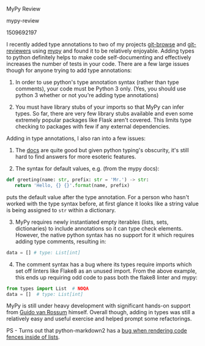 MyPy Review

mypy-review

1509692197

I recently added type annotations to two of my projects [git-browse](https://github.com/albertyw/git-browse)
and [git-reviewers](https://github.com/albertyw/git-reviewers) using
[mypy](https://github.com/python/mypy) and found it to
be relatively enjoyable.  Adding types to python definitely helps to make code
self-documenting and effectively increases the number of tests in your code.
There are a few large issues though for anyone trying to add type annotations:

1.  In order to use python's type annotation syntax (rather than type comments),
your code must be Python 3 only.  (Yes, you should use python 3 whether or not
you're adding type annotations)

2.  You must have library stubs of your imports so that MyPy can infer types.
So far, there are very few library stubs available and even some extremely
popular packages like Flask aren't covered.  This limits type checking to
packages with few if any external dependencies.


Adding in type annotations, I also ran into a few issues:


1.  The [docs](http://mypy.readthedocs.io/en/stable/index.html) are quite good
but given python typing's obscurity, it's still hard to find answers for more
esoteric features.

2.  The syntax for default values, e.g. (from the mypy docs):
```python
def greeting(name: str, prefix: str = 'Mr.') -> str:
   return 'Hello, {} {}'.format(name, prefix)
```
puts the default value after the type annotation.  For a person who hasn't
worked with the type syntax before, at first glance it looks like a string
value is being assigned to `str` within a dictionary.

3.  MyPy requires newly instantiated empty iterables (lists, sets, dictionaries)
to include annotations so it can type check elements.  However, the native
python syntax has no support for it which requires adding type comments,
resulting in:
```python
data = [] # type: List[int]
```

4.  The comment syntax has a bug where its types require imports which
set off linters like Flake8 as an unused import.  From the above example, this
ends up requiring odd code to pass both the flake8 linter and mypy:
```python
from types import List  # NOQA
data = []  # type: List[int]
```

MyPy is still under heavy development with significant hands-on support from
[Guido van Rossum](https://github.com/gvanrossum) himself.  Overall though,
adding in types was still a relatively easy and useful exercise
and helped prompt some refactorings.


PS - Turns out that python-markdown2 has a [bug when rendering code fences
inside of lists](https://github.com/trentm/python-markdown2/issues/276).
